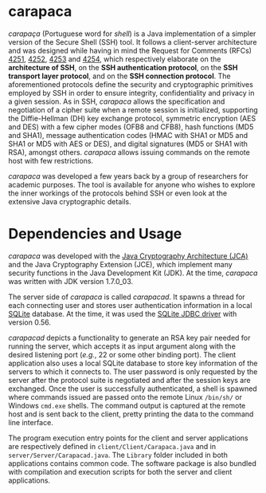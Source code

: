 # carapaca

*carapaça* (Portuguese word for *shell*) is a Java implementation of a simpler version of the Secure Shell (SSH) tool. It follows a client-server architecture and was designed while having in mind the Request for Comments (RFCs) [4251](https://www.ietf.org/rfc/rfc4251.txt), [4252](https://www.ietf.org/rfc/rfc4252.txt), [4253](https://www.ietf.org/rfc/rfc4253.txt) and [4254](https://www.ietf.org/rfc/rfc4254.txt), which respectively elaborate on the **architecture of SSH**, on the **SSH authentication protocol**, on the **SSH transport layer protocol**, and on the **SSH connection protocol**. The aforementioned protocols define the security and cryptographic primitives employed by SSH in order to ensure integrity, confidentiality and privacy in a given session. As in SSH, *carapaca* allows the specification and negotiation of a cipher suite when a remote session is initialized, supporting the Diffie-Hellman (DH) key exchange protocol, symmetric encryption (AES and DES) with a few cipher modes (OFB8 and CFB8), hash functions (MD5 and SHA1), message authentication codes (HMAC with SHA1 or MD5 and SHA1 or MD5 with AES or DES), and digital signatures (MD5 or SHA1 with RSA), amongst others. *carapaca* allows issuing commands on the remote host with few restrictions.

*carapaca* was developed a few years back by a group of researchers for academic purposes. The tool is available for anyone who wishes to explore the inner workings of the protocols behind SSH or even look at the extensive Java cryptographic details.

# Dependencies and Usage

*carapaca* was developed with the [Java Cryptography Architecture (JCA)](http://docs.oracle.com/javase/7/docs/technotes/guides/security/crypto/CryptoSpec.html) and the Java Cryptography Extension (JCE), which implement many security functions in the Java Development Kit (JDK). At the time, *carapaca* was written with JDK version 1.7.0_03.

The server side of *carapaca* is called *carapacad*. It spawns a thread for each connecting user and stores user authentication information in a local [SQLite](http://www.sqlite.org/) database. At the time, it was used the [SQLite JDBC driver](https://bitbucket.org/xerial/sqlite-jdbc/) with version 0.56.

*carapacad* depicts a functionality to generate an RSA key pair needed for running the server, which accepts it as input argument along with the desired listening port (*e.g.*, 22 or some other binding port). The client application also uses a local SQLite database to store key information of the servers to which it connects to. The user password is only requested by the server after the protocol suite is negotiated and after the session keys are exchanged. Once the user is successfully authenticated, a shell is spawned where commands issued are passed onto the remote Linux `/bin/sh/` or Windows `cmd.exe` shells. The command output is captured at the remote host and is sent back to the client, pretty printing the data to the command line interface.

The program execution entry points for the client and server applications are respectively defined in `client/Client/Carapaca.java` and in `server/Server/Carapacad.java`. The `Library` folder included in both applications contains common code. The software package is also bundled with compilation and execution scripts for both the server and client applications.

